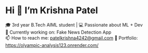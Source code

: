 # Hi 👋 I’m Krishna Patel  
🎓 3rd year B.Tech AIML student | 💻 Passionate about ML + Dev  
🔭 Currently working on: Fake News Detection App  
📫 How to reach me: patelkrishna4242@gmail.com
🔗 Portfolio: https://olyampic-analysis123.onrender.com/

